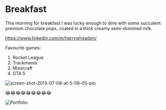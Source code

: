 # Breakfast
This morning for breakfast I was lucky enough to dine with some succulent premium chocolate pops, coated in a thick creamy semi-skimmed milk. 

https://www.linkedin.com/in/harrywheadon/

Favourite games:
1. Rocket League
2. Trackmania
3. Minecraft
4. GTA 5


![screen-shot-2013-07-08-at-5-06-05-pm](https://user-images.githubusercontent.com/91532361/145391258-ccd6bcdc-c0ef-4b6f-b968-ac9f92e6268a.png)



😂😂😂😂😂😂😂😂😂

![Portfolio](https://user-images.githubusercontent.com/91532361/145392455-6f4087bc-50c0-4d38-a926-5fc892cce05d.PNG)

